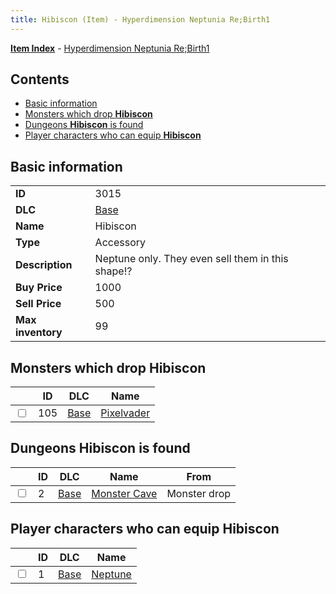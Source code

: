 ```yaml
---
title: Hibiscon (Item) - Hyperdimension Neptunia Re;Birth1
---
```


[**Item Index**](/neptunia/rb1/item/index.html) - [Hyperdimension Neptunia Re;Birth1](/neptunia/rb1)

## Contents

- [Basic information](#basic-information)
- [Monsters which drop **Hibiscon**](#monsters-which-drop-hibiscon)
- [Dungeons **Hibiscon** is found](#dungeons-hibiscon-is-found)
- [Player characters who can equip **Hibiscon**](#player-characters-who-can-equip-hibiscon)

## Basic information

|   |   |
| -- | -- |
| **ID** | 3015 |
| **DLC** | [Base](/neptunia/rb1/dlc/1-base.html) |
| **Name** | Hibiscon |
| **Type** | Accessory |
| **Description** | Neptune only. They even sell them in this shape!? |
| **Buy Price** | 1000 |
| **Sell Price** | 500 |
| **Max inventory** | 99 |


## Monsters which drop **Hibiscon**

|    | ID | DLC | Name |
| -- | -- | --- | ---- |
| <input type="checkbox" id="rb1-monster-1-105" class="trackbox" /> | 105 | [Base](/neptunia/rb1/dlc/1-base.html) | [Pixelvader](/neptunia/rb1/monster/1-105-pixelvader.html) |


## Dungeons **Hibiscon** is found

|    | ID | DLC | Name | From |
| -- | -- | --- | ---- | ---- |
| <input type="checkbox" id="rb1-dungeon-1-2" class="trackbox" /> | 2 | [Base](/neptunia/rb1/dlc/1-base.html) | [Monster Cave](/neptunia/rb1/dungeon/1-2-monster-cave.html) | Monster drop |


## Player characters who can equip **Hibiscon**

|    | ID | DLC | Name |
| -- | -- | --- | ---- |
| <input type="checkbox" id="rb1-player-1-1" class="trackbox" /> | 1 | [Base](/neptunia/rb1/dlc/1-base.html) | [Neptune](/neptunia/rb1/player/1-1-neptune.html) |
